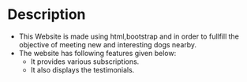 # Description
- This Website is made using html,bootstrap and in order to fullfill the objective of meeting new and interesting dogs nearby.
- The website has following features given below:
  - It provides various subscriptions.
  - It also displays the testimonials.  
